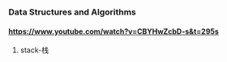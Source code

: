 ### Data Structures and Algorithms

#### https://www.youtube.com/watch?v=CBYHwZcbD-s&t=295s
1. stack-栈
